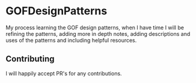 # GOFDesignPatterns
My process learning the GOF design patterns, when I have time I will be refining the patterns, adding more in depth notes, adding descriptions and uses of the patterns and including helpful resources. 

## Contributing
I will happily accept PR's for any contributions.
